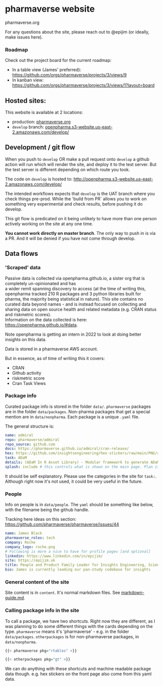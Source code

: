 
# pharmaverse website

pharmaverse.org

For any questions about the site, please reach out to @epijim (or ideally, make issues here).

### Roadmap

Check out the project board for the current roadmap: 

* In a table view (James' preferred): https://github.com/orgs/pharmaverse/projects/3/views/9
* In kanban view: https://github.com/orgs/pharmaverse/projects/3/views/1?layout=board

## Hosted sites:

This website is available at 2 locations:

- production: [pharmaverse.org](https://pharmaverse.org)
- `develop` branch: [openpharma.s3-website.us-east-2.amazonaws.com/develop/](http://openpharma.s3-website.us-east-2.amazonaws.com/develop/)

## Development / git flow

When you push to  `develop` OR make a pull request onto `develop` a github action will run which will render the site, and deploy 
it to the test server. But the test server is different depending on which route you took.

The code on `develop` is hosted to: http://openpharma.s3-website.us-east-2.amazonaws.com/develop/

The intended workflows expects that `develop` is the UAT branch where you check things pre-prod. 
While the 'build from PR` allows you to work on something very experimental and check results, before pushing it do develop.

This git flow is predicated on it being unlikely to have more than one person actively working on the site at any one time. 

**You cannot work directly on master branch**. The only way to push in is via a PR. And it will be denied if 
you have not come through develop.

## Data flows

### 'Scraped' data

Passive data is collected via openpharma.github.io, a sister org that is completely un-opinionated and has  
a wider remit spanning discovery to access (at the time of writing this, openpharma tracked 210 R packages and 3 python libraries built for pharma, 
the majority being statistical in nature). 
This site contains no curated data beyond names - and is instead focused on 
collecting and sharing data on open source health and related metadata (e.g. CRAN status and riskmetric scores).  
Information on the data collected is here: https://openpharma.github.io/#data. 

Note openpharma is getting an intern in 2022 to look at doing better insights on this data.

Data is stored in a pharmaverse AWS account.

But in essence, as of time of writing this it covers:

- CRAN
- Github activity
- riskmetric score
- Cran Task Views

### Package info

Curated package info is stored in the folder `data/`. `pharmaverse` packages are in the folder `data/packages`. Non-pharma packages that get a special 
mention are in `data/nonpharma`. Each package is a unique `.yaml` file. 

The general structure is:

```yaml
name: admiral
repo: pharmaverse/admiral
repo_source: github.com
docs: https://pharmaverse.github.io/admiral/cran-release/
hex: https://github.com/insightsengineering/hex-stickers/raw/main/PNG/admiral.png
task: ADaM
details: (ADaM In R Asset Library) - Modular framework to generate ADaM via R functions relying on community contributions
splash: include # this controls what is shown on the main page. Plan is to deprecate and put all hex's up
```

It should be self explanatory. Please use the categories in the site for `task:`. Although right now it's not used, it could be very 
useful in the future.

### People

Info on people is in `data/people`. The `yaml` should be something like below, with the filename being the github handle.

Tracking here ideas on this section: https://github.com/pharmaverse/pharmaverse/issues/44

```yaml 
name: James Black
pharmaverse_roles: tech
company: Roche
company_logo: roche.png
# Following is more a nice to have for profile pages [and optional]
linkedin: https://www.linkedin.com/in/epijim/
site: https://epijim.uk
title: People and Product Family Leader for Insights Engineering, Scientific Computing Environment Product Owner
bio: James is currently leading our pan-study codebase for insights
```

### General content of the site

Site content is in `content`. It's normal markdown files. See [markdown-guide.md](markdown-guide.md). 

### Calling package info in the site

 To call a package, we have two shortcuts. Right now they are different, as I was 
planning to do some different things with the cards depending on the type. `pharmaverse` means it's 'pharmaverse' - e.g. in the folder 
`data/packages`. `otherpackages` is for non-pharmaverse packages, in `data/nonpharma`.

```r
{{< pharmaverse pkg="rtables" >}}

{{< otherpackages pkg="gt" >}}
```

We can do anything with these shortcuts and machine readable package data though. e.g. hex stickers on the front page also come from this
yaml data.
